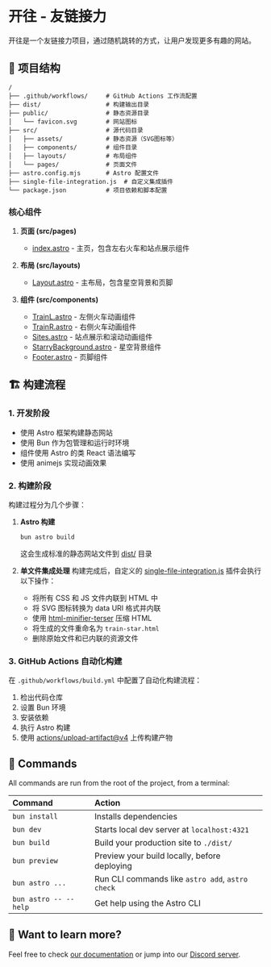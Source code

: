 # 开往 - 友链接力

开往是一个友链接力项目，通过随机跳转的方式，让用户发现更多有趣的网站。

## 🚀 项目结构

```text
/
├── .github/workflows/     # GitHub Actions 工作流配置
├── dist/                  # 构建输出目录
├── public/                # 静态资源目录
│   └── favicon.svg        # 网站图标
├── src/                   # 源代码目录
│   ├── assets/            # 静态资源（SVG图标等）
│   ├── components/        # 组件目录
│   ├── layouts/           # 布局组件
│   └── pages/             # 页面文件
├── astro.config.mjs       # Astro 配置文件
├── single-file-integration.js  # 自定义集成插件
└── package.json           # 项目依赖和脚本配置
```

### 核心组件

1. **页面 (src/pages)**
   - [index.astro](src/pages/index.astro) - 主页，包含左右火车和站点展示组件

2. **布局 (src/layouts)**
   - [Layout.astro](src/layouts/Layout.astro) - 主布局，包含星空背景和页脚

3. **组件 (src/components)**
   - [TrainL.astro](src/components/TrainL.astro) - 左侧火车动画组件
   - [TrainR.astro](src/components/TrainR.astro) - 右侧火车动画组件
   - [Sites.astro](src/components/Sites.astro) - 站点展示和滚动动画组件
   - [StarryBackground.astro](src/components/StarryBackground.astro) - 星空背景组件
   - [Footer.astro](src/components/Footer.astro) - 页脚组件

## 🏗️ 构建流程

### 1. 开发阶段
- 使用 Astro 框架构建静态网站
- 使用 Bun 作为包管理和运行时环境
- 组件使用 Astro 的类 React 语法编写
- 使用 animejs 实现动画效果

### 2. 构建阶段
构建过程分为几个步骤：

1. **Astro 构建**
   ```bash
   bun astro build
   ```
   这会生成标准的静态网站文件到 [dist/](dist/) 目录

2. **单文件集成处理**
   构建完成后，自定义的 [single-file-integration.js](single-file-integration.js) 插件会执行以下操作：
   - 将所有 CSS 和 JS 文件内联到 HTML 中
   - 将 SVG 图标转换为 data URI 格式并内联
   - 使用 [html-minifier-terser](node_modules/html-minifier-terser/src/htmlminifier.js) 压缩 HTML
   - 将生成的文件重命名为 `train-star.html`
   - 删除原始文件和已内联的资源文件

### 3. GitHub Actions 自动化构建
在 `.github/workflows/build.yml` 中配置了自动化构建流程：
1. 检出代码仓库
2. 设置 Bun 环境
3. 安装依赖
4. 执行 Astro 构建
5. 使用 [actions/upload-artifact@v4](node_modules/.pnpm/@types+node@18.19.67/node_modules/@types/node/stream.d.ts#L30-L30) 上传构建产物

## 🧞 Commands

All commands are run from the root of the project, from a terminal:

| Command                   | Action                                           |
| :------------------------ | :----------------------------------------------- |
| `bun install`             | Installs dependencies                            |
| `bun dev`             | Starts local dev server at `localhost:4321`      |
| `bun build`           | Build your production site to `./dist/`          |
| `bun preview`         | Preview your build locally, before deploying     |
| `bun astro ...`       | Run CLI commands like `astro add`, `astro check` |
| `bun astro -- --help` | Get help using the Astro CLI                     |

## 👀 Want to learn more?

Feel free to check [our documentation](https://docs.astro.build) or jump into our [Discord server](https://astro.build/chat).
